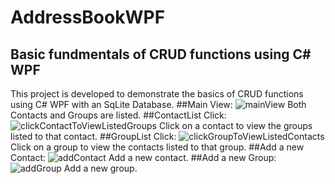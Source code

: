 # AddressBookWPF
## Basic fundmentals of CRUD functions using C# WPF
This project is developed to demonstrate the basics of CRUD functions using C# WPF with an SqLite Database.
##Main View:
![mainView](https://user-images.githubusercontent.com/68903153/212553688-6411aeb1-7195-453b-b3dd-ad5f44258d69.png)
Both Contacts and Groups are listed.
##ContactList Click:
![clickContactToViewListedGroups](https://user-images.githubusercontent.com/68903153/212553736-d44178b0-eec7-4c00-ad70-427ff1f11862.png)
Click on a contact to view the groups listed to that contact.
##GroupList Click:
![clickGroupToViewListedContacts](https://user-images.githubusercontent.com/68903153/212553770-221c2c49-aacd-4683-ab94-4400c5931392.png)
Click on a group to view the contacts listed to that group.
##Add a new Contact:
![addContact](https://user-images.githubusercontent.com/68903153/212553810-d8f9ad12-9638-4aec-88a3-cd1ccd75ad5f.png)
Add a new contact.
##Add a new Group:
![addGroup](https://user-images.githubusercontent.com/68903153/212553873-816b3e81-c28e-4ae0-843f-2c708ef1cd05.png)
Add a new group.
